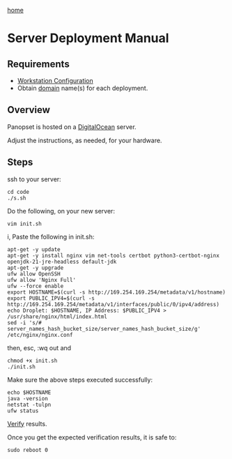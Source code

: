 [home](../README.md)

# Server Deployment Manual

## Requirements

* [Workstation Configuration](workstation.md)
* Obtain [domain](https://domains.squarespace.com) name(s) for each deployment.

## Overview

Panopset is hosted on a [DigitalOcean](https://digitalocean.com) server.

Adjust the instructions, as needed, for your hardware.

## Steps

ssh to your server:

    cd code
    ./s.sh

Do the following, on your new server:


    vim init.sh


i, Paste the following in init.sh:


    apt-get -y update
    apt-get -y install nginx vim net-tools certbot python3-certbot-nginx openjdk-21-jre-headless default-jdk
    apt-get -y upgrade
    ufw allow OpenSSH
    ufw allow 'Nginx Full'
    ufw --force enable
    export HOSTNAME=$(curl -s http://169.254.169.254/metadata/v1/hostname)
    export PUBLIC_IPV4=$(curl -s http://169.254.169.254/metadata/v1/interfaces/public/0/ipv4/address)
    echo Droplet: $HOSTNAME, IP Address: $PUBLIC_IPV4 > /usr/share/nginx/html/index.html
    sed -i 's/# server_names_hash_bucket_size/server_names_hash_bucket_size/g' /etc/nginx/nginx.conf

then, esc, :wq out and

    chmod +x init.sh
    ./init.sh


Make sure the above steps executed successfully:


    echo $HOSTNAME
    java -version
    netstat -tulpn
    ufw status


[Verify](./verify.md) results.


Once you get the expected verification results, it is safe to:


    sudo reboot 0







